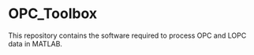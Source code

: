 # OPC_Toolbox

This repository contains the software required to process OPC and LOPC data in MATLAB.
